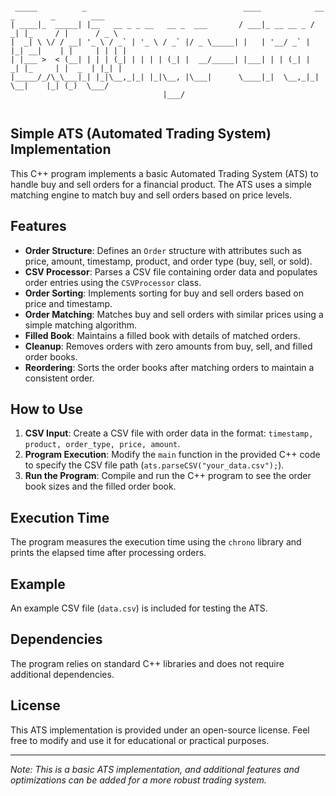 ```

 _____          _                                   ____            __ _        _        ___  
| ____|_  _____| |__   __ _ _ __   __ _  ___       / ___|_ __ __ _ / _| |_     / |      / _ \ 
|  _| \ \/ / __| '_ \ / _` | '_ \ / _` |/ _ \_____| |   | '__/ _` | |_| __|    | |     | | | |
| |___ >  < (__| | | | (_| | | | | (_| |  __/_____| |___| | | (_| |  _| |_     | |  _  | |_| |
|_____/_/\_\___|_| |_|\__,_|_| |_|\__, |\___|      \____|_|  \__,_|_|  \__|    |_| (_)  \___/ 
                                  |___/                                                       
                                  
```
## Simple ATS (Automated Trading System) Implementation

This C++ program implements a basic Automated Trading System (ATS) to handle buy and sell orders for a financial product. The ATS uses a simple matching engine to match buy and sell orders based on price levels.

## Features
- **Order Structure**: Defines an `Order` structure with attributes such as price, amount, timestamp, product, and order type (buy, sell, or sold).
- **CSV Processor**: Parses a CSV file containing order data and populates order entries using the `CSVProcessor` class.
- **Order Sorting**: Implements sorting for buy and sell orders based on price and timestamp.
- **Order Matching**: Matches buy and sell orders with similar prices using a simple matching algorithm.
- **Filled Book**: Maintains a filled book with details of matched orders.
- **Cleanup**: Removes orders with zero amounts from buy, sell, and filled order books.
- **Reordering**: Sorts the order books after matching orders to maintain a consistent order.

## How to Use
1. **CSV Input**: Create a CSV file with order data in the format: `timestamp, product, order_type, price, amount`.
2. **Program Execution**: Modify the `main` function in the provided C++ code to specify the CSV file path (`ats.parseCSV("your_data.csv");`).
3. **Run the Program**: Compile and run the C++ program to see the order book sizes and the filled order book.

## Execution Time
The program measures the execution time using the `chrono` library and prints the elapsed time after processing orders.

## Example
An example CSV file (`data.csv`) is included for testing the ATS.

## Dependencies
The program relies on standard C++ libraries and does not require additional dependencies.

## License
This ATS implementation is provided under an open-source license. Feel free to modify and use it for educational or practical purposes.

---

*Note: This is a basic ATS implementation, and additional features and optimizations can be added for a more robust trading system.*
